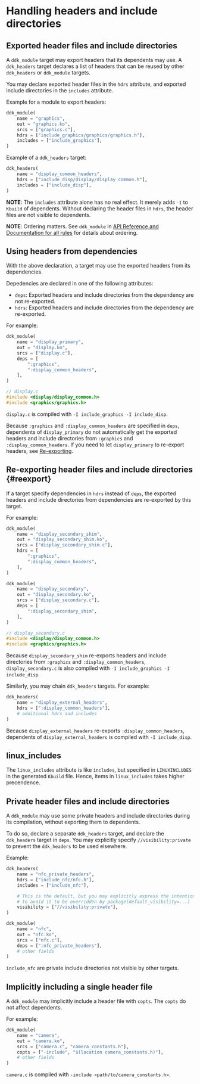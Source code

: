 # Handling headers and include directories

## Exported header files and include directories

A `ddk_module` target may export headers that its dependents may use. A
`ddk_headers` target declares a list of headers that can be reused by
other `ddk_headers` or `ddk_module` targets.

You may declare exported header files in the `hdrs` attribute, and exported
include directories in the `includes` attribute.

Example for a module to export headers:

```python
ddk_module(
    name = "graphics",
    out = "graphics.ko",
    srcs = ["graphics.c"],
    hdrs = ["include_graphics/graphics/graphics.h"],
    includes = ["include_graphics"],
)
```

Example of a `ddk_headers` target:

```python
ddk_headers(
    name = "display_common_headers",
    hdrs = ["include_disp/display/display_common.h"],
    includes = ["include_disp"],
)
```

**NOTE**: The `includes` attribute alone has no real effect. It merely adds
`-I` to `Kbuild` of dependents. Without declaring the header files in `hdrs`,
the header files are not visible to dependents.

**NOTE**: Ordering matters. See `ddk_module` in
[API Reference and Documentation for all rules](../api_reference.md) for
details about ordering.

## Using headers from dependencies

With the above declaration, a target may use the exported headers from
its dependencies.

Depedencies are declared in one of the following attributes:

* `deps`: Exported headers and include directories from the dependency
  are not re-exported.
* `hdrs`: Exported headers and include directories from the dependency
  are re-exported.

For example:

```python
ddk_module(
    name = "display_primary",
    out = "display.ko",
    srcs = ["display.c"],
    deps = [
        ":graphics",
        ":display_common_headers",
    ],
)
```

```c
// display.c
#include <display/display_common.h>
#include <graphics/graphics.h>
```

`display.c` is compiled with `-I include_graphics -I include_disp`.

Because `:graphics` and `:display_common_headers` are specified in `deps`,
dependents of `display_primary` do not automatically get the exported headers
and include directories from `:graphics` and `:display_common_headers`. If
you need to let `display_primary` to re-export headers, see
[Re-exporting](#reexport).

## Re-exporting header files and include directories {#reexport}

If a target specify dependencies in `hdrs` instead of `deps`, the exported
headers and include directories from dependencies are re-exported by this
target.

For example:

```python
ddk_module(
    name = "display_secondary_shim",
    out = "display_secondary_shim.ko",
    srcs = ["display_secondary_shim.c"],
    hdrs = [
        ":graphics",
        ":display_common_headers",
    ],
)

ddk_module(
    name = "display_secondary",
    out = "display_secondary.ko",
    srcs = ["display_secondary.c"],
    deps = [
        ":display_secondary_shim",
    ],
)
```

```c
// display_secondary.c
#include <display/display_common.h>
#include <graphics/graphics.h>
```

Because `display_secondary_shim` re-exports headers and include directories
from `:graphics` and `:display_common_headers`, `display_secondary.c` is also
compiled with `-I include_graphics -I include_disp`.

Similarly, you may chain `ddk_headers` targets. For example:

```python
ddk_headers(
    name = "display_external_headers",
    hdrs = [":display_common_headers"],
    # additional hdrs and includes
)
```

Because `display_external_headers` re-exports `:display_common_headers`,
dependents of `display_external_headers` is compiled with `-I include_disp`.

## linux\_includes

The `linux_includes` attribute is like `includes`, but specified in
`LINUXINCLUDES` in the generated `Kbuild` file. Hence, items in
`linux_includes` takes higher precendence.

## Private header files and include directories

A `ddk_module` may use some private headers and include directories during its compilation, without exporting them to dependents.

To do so, declare a separate `ddk_headers` target, and declare the
`ddk_headers` target in `deps`. You may explicitly specify
`//visibility:private` to prevent the `ddk_headers` to be used elsewhere.

Example:

```python
ddk_headers(
    name = "nfc_private_headers",
    hdrs = ["include_nfc/nfc.h"],
    includes = ["include_nfc"],

    # This is the default, but you may explicitly express the intention here
    # to avoid it to be overridden by package(default_visibility=...)
    visibility = ["//visibility:private"],
)

ddk_module(
    name = "nfc",
    out = "nfc.ko",
    srcs = ["nfc.c"],
    deps = [":nfc_private_headers"],
    # other fields
)
```

`include_nfc` are private include directories not visible by other targets.

## Implicitly including a single header file

A `ddk_module` may implicitly include a header file with `copts`. The `copts`
do not affect dependents.

For example:

```python
ddk_module(
    name = "camera",
    out = "camera.ko",
    srcs = ["camera.c", "camera_constants.h"],
    copts = ["-include", "$(location camera_constants.h)"],
    # other fields
)
```

`camera.c` is compiled with `-include <path/to/camera_constants.h>`.
